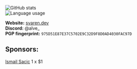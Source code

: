 ![GitHub stats](https://github-readme-stats.vercel.app/api?username=alvesvaren&show_icons=true&count_private=true&theme=dark&bg_color=22272e&hide_border=true)
<br/>
![Language usage](https://github-readme-stats.vercel.app/api/top-langs/?username=alvesvaren&exclude_repo=python-latex-render&layout=compact&langs_count=8&card_width=445&theme=dark&bg_color=22272e&hide_border=true)

**Website:** [svaren.dev](https://svaren.dev/)
<br/>
**Discord:** @alve_
<br/>
**PGP fingerprint:** `975D51E87E37C5702E9C32D9F8D0AD4030FAC97D`

## **Sponsors:**
[Ismail Sacic](https://github.com/ismail424) 1 x $1
